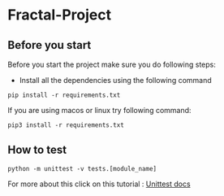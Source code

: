# Fractal-Project

## Before you start
Before you start the project make sure you do following steps:
* Install all the dependencies using the following  command
```
pip install -r requirements.txt
```
If you are using macos or linux try following command:
```
pip3 install -r requirements.txt
```
## How to test
```
python -m unittest -v tests.[module_name]
```
For more about this click on this tutorial : [Unittest docs](https://docs.python.org/3/library/unittest.html)